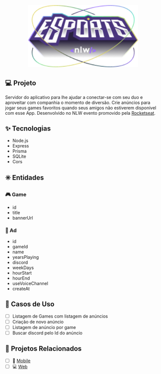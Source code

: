 <h1 align="center">
  <img alt="eSport" height="200" title="Logo" src=".github/logo.png" />
</h1>

## :computer: Projeto

Servidor do aplicativo para lhe ajudar a conectar-se com seu duo e aproveitar com companhia o momento de diversão. Crie anúncios para jogar seus games favoritos quando seus amigos não estiverem disponível com esse App. Desenvolvido no NLW evento promovido pela [Rocketseat](https://www.rocketseat.com.br/).

## :sparkles: Tecnologias

- Node.js
- Express
- Prisma
- SQLite
- Cors

## :eight_spoked_asterisk: Entidades

### :video_game: Game

- id
- title
- bannerUrl

### :newspaper: Ad

- id
- gameId
- name
- yearsPlaying
- discord
- weekDays
- hourStart
- hourEnd
- useVoiceChannel
- createAt

## :briefcase: Casos de Uso

- [ ] Listagem de Games com listagem de anúncios
- [ ] Criação de novo anúncio
- [ ] Listagem de anúncio por game
- [ ] Buscar discord pelo Id do anúncio

## :newspaper: Projetos Relacionados

- [ ] :iphone: [Mobile](https://github.com/lucassnts963/nlw-esport-mobile)
- [ ] :computer: [Web](https://github.com/lucassnts963/nlw-esport-web)
